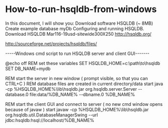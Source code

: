 # How-to-run-hsqldb-from-windows

In this document, I will show you:
Download software HSQLDB (~ 8MB)
Create example database myDb
Configuring and running HSQLDB.
Download HSQLDB Mar116-19usd-sitewide300X250
http://hsqldb.org/

http://sourceforge.net/projects/hsqldb/files/

-----Windows cmd script to run HSQLDB server and client GUI-------

@echo off
REM set these variables 
SET HSQLDB_HOME=c:\path\to\hsqldb
SET DB_NAME=mydb

REM start the server in new window ( prompt visible, so that you can CTRL+C )
REM database files are created in current directory/data
start java -cp %HSQLDB_HOME%\lib\hsqldb.jar org.hsqldb.server.Server --database.0 file:data/%DB_NAME% --dbname.0 %DB_NAME%

REM start the client GUI and connect to server ( no new cmd window opens because of javaw )
start javaw -cp %HSQLDB_HOME%\lib\hsqldb.jar org.hsqldb.util.DatabaseManagerSwing --url jdbc:hsqldb:hsql://localhost/%DB_NAME%
